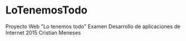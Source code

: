 # LoTenemosTodo
Proyecto Web "Lo tenemos todo" Examen Desarrollo de aplicaciones de Internet 2015
Cristian Meneses
